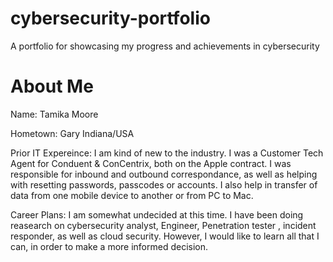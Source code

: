 # cybersecurity-portfolio
A portfolio for showcasing my progress and achievements in cybersecurity
# About Me
Name: Tamika Moore

Hometown: Gary Indiana/USA

Prior IT Expereince:
I am kind of new to the industry. I was a Customer Tech Agent for Conduent & ConCentrix, both on the Apple contract. I was responsible for inbound and outbound correspondance, as well as helping with resetting passwords, passcodes or accounts. I also help in transfer of data from one mobile device to another or from PC to Mac. 

Career Plans: I am somewhat undecided at this time. I have been doing reasearch on cybersecurity analyst, Engineer, Penetration tester , incident responder, as well as cloud security. However, I would like to learn all that I can, in order to make a more informed decision. 
